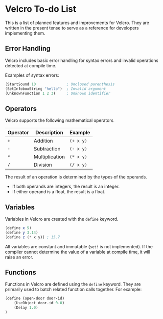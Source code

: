 # Velcro To-do List

This is a list of planned features and improvements for Velcro. They are written in the present tense to serve as a reference for developers implementing them.

## Error Handling

Velcro includes basic error handling for syntax errors and invalid operations detected at compile time.

Examples of syntax errors:

```scheme
(StartSound 10              ; Unclosed parenthesis
(SetInfoboxString "hello")  ; Invalid argument
(UnknownFunction 1 2 3)     ; Unknown identifier
```

## Operators

Velcro supports the following mathematical operators.

| Operator | Description          | Example        |
|----------|----------------------|----------------|
| `+`      | Addition             | `(+ x y)`      |
| `-`      | Subtraction          | `(- x y)`      |
| `*`      | Multiplication       | `(* x y)`      |
| `/`      | Division             | `(/ x y)`      |

The result of an operation is determined by the types of the operands.

* If both operands are integers, the result is an integer.
* If either operand is a float, the result is a float.

## Variables

Variables in Velcro are created with the `define` keyword.

```scheme
(define x 5)
(define y 3.14)
(define z (* x y)) ; 15.7
```

All variables are constant and immutable (`set!` is not implemented). If the compiler cannot determine the value of a variable at compile time, it will raise an error.

## Functions

Functions in Velcro are defined using the `define` keyword. They are primarily used to batch related function calls together. For example:

```scheme
(define (open-door door-id)
    (UseObject door-id 0.0)
    (Delay 1.0)
)
```
